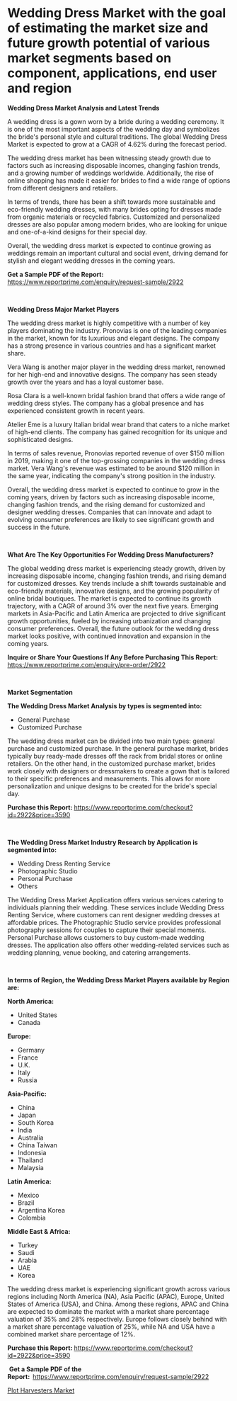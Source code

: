 <p><h1>Wedding Dress Market with the goal of estimating the market size and future growth potential of various market segments based on component, applications, end user and region</h1></p><p><strong>Wedding Dress Market Analysis and Latest Trends</strong></p>
<p><p>A wedding dress is a gown worn by a bride during a wedding ceremony. It is one of the most important aspects of the wedding day and symbolizes the bride's personal style and cultural traditions. The global Wedding Dress Market is expected to grow at a CAGR of 4.62% during the forecast period.</p><p>The wedding dress market has been witnessing steady growth due to factors such as increasing disposable incomes, changing fashion trends, and a growing number of weddings worldwide. Additionally, the rise of online shopping has made it easier for brides to find a wide range of options from different designers and retailers.</p><p>In terms of trends, there has been a shift towards more sustainable and eco-friendly wedding dresses, with many brides opting for dresses made from organic materials or recycled fabrics. Customized and personalized dresses are also popular among modern brides, who are looking for unique and one-of-a-kind designs for their special day.</p><p>Overall, the wedding dress market is expected to continue growing as weddings remain an important cultural and social event, driving demand for stylish and elegant wedding dresses in the coming years.</p></p>
<p><strong>Get a Sample PDF of the Report:&nbsp;</strong> <a href="https://www.reportprime.com/enquiry/request-sample/2922">https://www.reportprime.com/enquiry/request-sample/2922</a></p>
<p>&nbsp;</p>
<p><strong>Wedding Dress Major Market Players</strong></p>
<p><p>The wedding dress market is highly competitive with a number of key players dominating the industry. Pronovias is one of the leading companies in the market, known for its luxurious and elegant designs. The company has a strong presence in various countries and has a significant market share.</p><p>Vera Wang is another major player in the wedding dress market, renowned for her high-end and innovative designs. The company has seen steady growth over the years and has a loyal customer base.</p><p>Rosa Clara is a well-known bridal fashion brand that offers a wide range of wedding dress styles. The company has a global presence and has experienced consistent growth in recent years.</p><p>Atelier Eme is a luxury Italian bridal wear brand that caters to a niche market of high-end clients. The company has gained recognition for its unique and sophisticated designs.</p><p>In terms of sales revenue, Pronovias reported revenue of over $150 million in 2019, making it one of the top-grossing companies in the wedding dress market. Vera Wang's revenue was estimated to be around $120 million in the same year, indicating the company's strong position in the industry.</p><p>Overall, the wedding dress market is expected to continue to grow in the coming years, driven by factors such as increasing disposable income, changing fashion trends, and the rising demand for customized and designer wedding dresses. Companies that can innovate and adapt to evolving consumer preferences are likely to see significant growth and success in the future.</p></p>
<p>&nbsp;</p>
<p><strong>What Are The Key Opportunities For Wedding Dress Manufacturers?</strong></p>
<p><p>The global wedding dress market is experiencing steady growth, driven by increasing disposable income, changing fashion trends, and rising demand for customized dresses. Key trends include a shift towards sustainable and eco-friendly materials, innovative designs, and the growing popularity of online bridal boutiques. The market is expected to continue its growth trajectory, with a CAGR of around 3% over the next five years. Emerging markets in Asia-Pacific and Latin America are projected to drive significant growth opportunities, fueled by increasing urbanization and changing consumer preferences. Overall, the future outlook for the wedding dress market looks positive, with continued innovation and expansion in the coming years.</p></p>
<p><strong>Inquire or Share Your Questions If Any Before Purchasing This Report:</strong> <a href="https://www.reportprime.com/enquiry/pre-order/2922">https://www.reportprime.com/enquiry/pre-order/2922</a></p>
<p>&nbsp;</p>
<p><strong>Market Segmentation</strong></p>
<p><strong>The Wedding Dress Market Analysis by types is segmented into:</strong></p>
<p><ul><li>General Purchase</li><li>Customized Purchase</li></ul></p>
<p><p>The wedding dress market can be divided into two main types: general purchase and customized purchase. In the general purchase market, brides typically buy ready-made dresses off the rack from bridal stores or online retailers. On the other hand, in the customized purchase market, brides work closely with designers or dressmakers to create a gown that is tailored to their specific preferences and measurements. This allows for more personalization and unique designs to be created for the bride's special day.</p></p>
<p><strong>Purchase this Report:&nbsp;</strong><a href="https://www.reportprime.com/checkout?id=2922&price=3590">https://www.reportprime.com/checkout?id=2922&price=3590</a></p>
<p>&nbsp;</p>
<p><strong>The Wedding Dress Market Industry Research by Application is segmented into:</strong></p>
<p><ul><li>Wedding Dress Renting Service</li><li>Photographic Studio</li><li>Personal Purchase</li><li>Others</li></ul></p>
<p><p>The Wedding Dress Market Application offers various services catering to individuals planning their wedding. These services include Wedding Dress Renting Service, where customers can rent designer wedding dresses at affordable prices. The Photographic Studio service provides professional photography sessions for couples to capture their special moments. Personal Purchase allows customers to buy custom-made wedding dresses. The application also offers other wedding-related services such as wedding planning, venue booking, and catering arrangements.</p></p>
<p>&nbsp;</p>
<p><strong>In terms of Region, the Wedding Dress Market Players available by Region are:</strong></p>
<p>
    <p> <strong> North America: </strong>
        <ul>
            <li>United States</li>
            <li>Canada</li>
        </ul>
        </p> 
    <p> <strong> Europe: </strong>
        <ul>
            <li>Germany</li>
            <li>France</li>
            <li>U.K.</li>
            <li>Italy</li>
            <li>Russia</li>
        </ul>
        </p> 
    <p> <strong> Asia-Pacific: </strong>
        <ul>
            <li>China</li>
            <li>Japan</li>
            <li>South Korea</li>
            <li>India</li>
            <li>Australia</li>
            <li>China Taiwan</li>
            <li>Indonesia</li>
            <li>Thailand</li>
            <li>Malaysia</li>
        </ul>
        </p> 
    <p> <strong> Latin America: </strong>
        <ul>
            <li>Mexico</li>
            <li>Brazil</li>
            <li>Argentina Korea</li>
            <li>Colombia</li>
        </ul>
        </p> 
    <p> <strong> Middle East & Africa: </strong>
        <ul>
            <li>Turkey</li>
            <li>Saudi</li>
            <li>Arabia</li>
            <li>UAE</li>
            <li>Korea</li>
        </ul>
    </p>
    </p>
<p><p>The wedding dress market is experiencing significant growth across various regions including North America (NA), Asia Pacific (APAC), Europe, United States of America (USA), and China. Among these regions, APAC and China are expected to dominate the market with a market share percentage valuation of 35% and 28% respectively. Europe follows closely behind with a market share percentage valuation of 25%, while NA and USA have a combined market share percentage of 12%.</p></p>
<p><strong>Purchase this Report: </strong><a href="https://www.reportprime.com/checkout?id=2922&price=3590">https://www.reportprime.com/checkout?id=2922&price=3590</a></p>
<p>&nbsp;<strong>Get a Sample PDF of the Report:&nbsp;&nbsp;</strong><a href="https://www.reportprime.com/enquiry/request-sample/2922">https://www.reportprime.com/enquiry/request-sample/2922</a></p>
<p><strong></strong></p>
<p><p><a href="https://boundless-drawbridge-702.notion.site/Plot-Harvesters-Market-Challenges-Opportunities-and-Growth-Drivers-and-Major-Market-Players-forec-8afbcf9401b8400a82a4268bf680f655">Plot Harvesters Market</a></p></p>